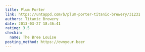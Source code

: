```yaml
---
title: Plum Porter
link: https://untappd.com/b/plum-porter-titanic-brewery/31231
authors: Titanic Brewery
date: 2013-03-27 18:46:41
rating: 3.5
checkin:
  name: The Bree Louise
posting_method: https://ownyour.beer
---
```

